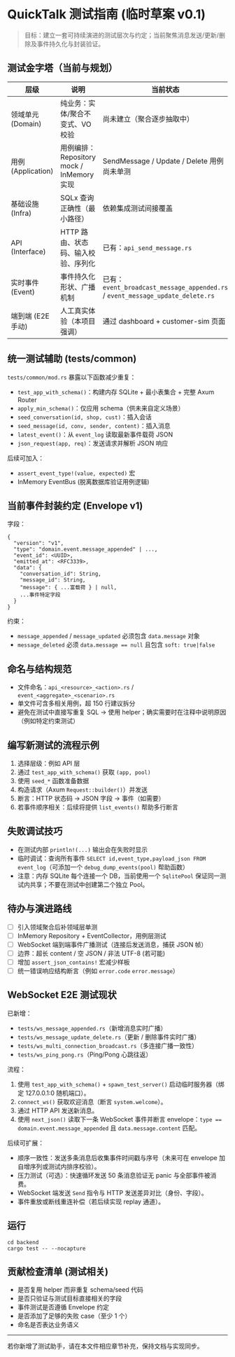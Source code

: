 # QuickTalk 测试指南 (临时草案 v0.1)

> 目标：建立一套可持续演进的测试层次与约定；当前聚焦消息发送/更新/删除及事件持久化与封装验证。

## 测试金字塔（当前与规划）
| 层级 | 说明 | 当前状态 | 后续扩展建议 |
|------|------|----------|--------------|
| 领域单元 (Domain) | 纯业务：实体/聚合不变式、VO 校验 | 尚未建立（聚合逐步抽取中） | 新建 `domain` 模块后添加 `tests/domain_*.rs` |
| 用例 (Application) | 用例编排：Repository mock / InMemory 实现 | SendMessage / Update / Delete 用例尚未单测 | 引入 InMemoryRepo & EventCollector |
| 基础设施 (Infra) | SQLx 查询正确性（最小路径） | 依赖集成测试间接覆盖 | 针对复杂查询建立专门测试 |
| API (Interface) | HTTP 路由、状态码、输入校验、序列化 | 已有：`api_send_message.rs` | 覆盖 edge cases（空 JSON、非法枚举、超长 content） |
| 实时事件 (Event) | 事件持久化形状、广播机制 | 已有：`event_broadcast_message_appended.rs` / `event_message_update_delete.rs` | 补：WebSocket 端到端广播、顺序保证 |
| 端到端 (E2E 手动) | 人工真实体验（本项目强调） | 通过 dashboard + customer-sim 页面 | 记录标准手动脚本 |

## 统一测试辅助 (tests/common)
`tests/common/mod.rs` 暴露以下函数减少重复：
- `test_app_with_schema()`：构建内存 SQLite + 最小表集合 + 完整 Axum Router
- `apply_min_schema()`：仅应用 schema（供未来自定义场景）
- `seed_conversation(id, shop, cust)`：插入会话
- `seed_message(id, conv, sender, content)`：插入消息
- `latest_event()`：从 `event_log` 读取最新事件载荷 JSON
- `json_request(app, req)`：发送请求并解析 JSON 响应

后续可加入：
- `assert_event_type!(value, expected)` 宏
- InMemory EventBus (脱离数据库验证用例逻辑)

## 当前事件封装约定 (Envelope v1)
字段：
```
{
  "version": "v1",
  "type": "domain.event.message_appended" | ...,
  "event_id": <UUID>,
  "emitted_at": <RFC3339>,
  "data": {
    "conversation_id": String,
    "message_id": String,
    "message": { ...富载荷 } | null,
    ...事件特定字段
  }
}
```
约束：
- `message_appended` / `message_updated` 必须包含 `data.message` 对象
- `message_deleted` 必须 `data.message == null` 且包含 `soft: true|false`

## 命名与结构规范
- 文件命名：`api_<resource>_<action>.rs` / `event_<aggregate>_<scenario>.rs`
- 单文件可含多相关用例，超 150 行建议拆分
- 避免在测试中直接写重复 SQL -> 使用 helper；确实需要时在注释中说明原因（例如特定约束测试）

## 编写新测试的流程示例
1. 选择层级：例如 API 层
2. 通过 `test_app_with_schema()` 获取 `(app, pool)`
3. 使用 `seed_*` 函数准备数据
4. 构造请求（Axum `Request::builder()`）并发送
5. 断言：HTTP 状态码 -> JSON 字段 -> 事件（如需要）
6. 若事件顺序相关：后续将提供 `list_events()` 帮助多行断言

## 失败调试技巧
- 在测试内部 `println!(...)` 输出会在失败时显示
- 临时调试：查询所有事件 `SELECT id,event_type,payload_json FROM event_log`（可添加一个 `debug_dump_events(pool)` 帮助函数）
- 注意：内存 SQLite 每个连接一个 DB，当前使用一个 `SqlitePool` 保证同一测试内共享；不要在测试中创建第二个独立 Pool。

## 待办与演进路线
- [ ] 引入领域聚合后补领域层单测
- [ ] InMemory Repository + EventCollector，用例层测试
- [ ] WebSocket 端到端事件广播测试（连接后发送消息，捕获 JSON 帧）
- [ ] 边界：超长 content / 空 JSON / 非法 UTF-8 (若可能)
- [ ] 增加 `assert_json_contains!` 宏减少样板
- [ ] 统一错误响应结构断言（例如 `error.code` `error.message`）

## WebSocket E2E 测试现状
已新增：
- `tests/ws_message_appended.rs`（新增消息实时广播）
- `tests/ws_message_update_delete.rs`（更新 / 删除事件实时广播）
 - `tests/ws_multi_connection_broadcast.rs`（多连接广播一致性）
 - `tests/ws_ping_pong.rs`（Ping/Pong 心跳往返）

流程：
1. 使用 `test_app_with_schema()` + `spawn_test_server()` 启动临时服务器（绑定 127.0.0.1:0 随机端口）。
2. `connect_ws()` 获取欢迎消息（断言 `system.welcome`）。
3. 通过 HTTP API 发送新消息。
4. 使用 `next_json()` 读取下一条 WebSocket 事件并断言 envelope：`type == domain.event.message_appended` 且 `data.message.content` 匹配。

后续可扩展：
- 顺序一致性：发送多条消息后收集事件时间戳与序号（未来可在 envelope 加自增序列或测试内排序校验）。
- 压力测试（可选）：快速循环发送 50 条消息验证无 panic 与全部事件被消费。
- WebSocket 端发送 `Send` 指令与 HTTP 发送差异对比（身份、字段）。
- 事件重放或断线重连补偿（若后续实现 replay 通道）。

## 运行
```
cd backend
cargo test -- --nocapture
```

## 贡献检查清单 (测试相关)
- 是否复用 helper 而非重复 schema/seed 代码
- 是否只验证与测试目标直接相关的字段
- 事件测试是否遵循 Envelope 约定
- 是否添加了足够的失败 case（至少 1 个）
- 命名是否表达业务语义

---
若你新增了测试助手，请在本文件相应章节补充，保持文档与实现同步。
